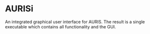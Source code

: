 # AURISi

An integrated graphical user interface for AURIS. The result is a single executable which contains all functionality and the GUI.

